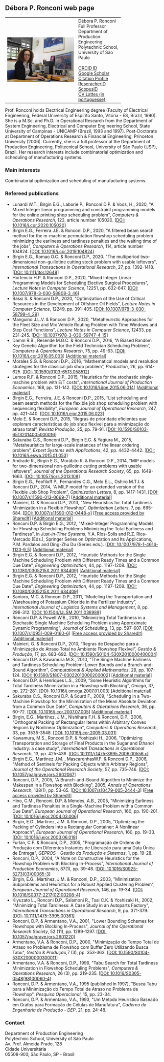 ## Débora P. Ronconi web page

<table style="width:10cm">
  <tr>
    <td><img src="photo.jpg"</img></td>
    <td>Débora P. Ronconi<br> 
        Full Professor<br> 
        Department of Production Engineering<br>
        Polytechnic School, University of São Paulo<br><br>
        <a href="https://orcid.org/0000-0001-7647-2328">ORCID ID</a><br>
        <a href="https://scholar.google.com.br/citations?user=PYRW_-4AAAAJ&hl=en">Google Scholar Citation Profile</a><br>
        <a href="https://publons.com/researcher/2330687/debora-p-ronconi/">ReseracherID</a><br>
        <a href="https://www.scopus.com/authid/detail.uri?authorId=6507620724">ScopusID</a><br>
        <a href="http://lattes.cnpq.br/8061079976642641">CV Lattes (in portuguesse)</a>
    </td> 
  </tr>
 </table>

Prof. Ronconi holds Electrical Engineering degree (Faculty of Electrical Engineering, Federal University of Espírito Santo, Vitória - ES, Brazil, 1990). She is a M.Sc. and Ph.D. in Operational Research from the Department of System Engineering, Electrical and Computer Engineering School, State University of Campinas - UNICAMP (Brazil, 1993 and 1997). Post-Doctorate at Department of Operations Research & Financial Engineering, Princeton University (2006). Currently, she is a full professor at the Department of Production Engineering, Politecnical School, University of São Paulo (USP), Brazil. Her research interests include combinatorial optimization and scheduling of manufacturing systems. 

### Main interests

Combinatorial optimization and scheduling of manufacturing systems.

### Refereed publications 

<ul>
  
<li>Lunardi W.T., Birgin E.G., Laborie P., Ronconi D.P. & Voos, H., 2020, "A Mixed Integer linear programming and constraint programming models for the online printing shop scheduling problem", <i>Computers & Operations Research</i>, 123, article number 105020.
<a href="https://doi.org/10.1016/j.cor.2020.105020">[DOI: 10.1016/j.cor.2020.105020]</a></li>

<li>Birgin E.G., Ferreira J.E. & Ronconi D.P., 2020, "A filtered beam search method for the m-machine permutation flowshop scheduling problem minimizing the earliness and tardiness penalties and the waiting time of the jobs", <i>Computers & Operations Research</i>, 114, article number 104824.
<a href="https://doi.org/10.1016/j.cor.2019.104824">[DOI: 10.1016/j.cor.2019.104824]</a></li>

<li>Birgin E.G., Romao O.C. & Ronconi D.P., 2020. "The multiperiod two-dimensional non-guillotine cutting stock problem with usable leftovers", <i>International Transactions in Operational Research</i>, 27, pp. 1392-1418.
<a href="https://doi.org/10.1111/itor.12648">[DOI: 10.1111/itor.12648]</a></li>

<li>Hortencio H.P. & Ronconi D.P., 2020, "Mixed Integer Linear Programming Models for Scheduling Elective Surgical Procedures", <i>Lecture Notes in Computer Science</i>, 12251, pp. 632-647.
<a href="https://doi.org/10.1007/978-3-030-58808-3_46">[DOI: 10.1007/978-3-030-58808-3_46]</a></li>

<li>Bassi S. & Ronconi D.P., 2020, "Optimization of the Use of Critical Resources in the Development of Offshore Oil Fields", <i>Lecture Notes in Computer Science</i>, 12249, pp. 391-405.
<a href="https://doi.org/10.1007/978-3-030-58799-4_29">[DOI: 10.1007/978-3-030-58799-4_29]</a></li>

<li> Manguino J.L.V. & Ronconi D.P., 2020, "Metaheuristic Approaches for the Fleet Size and Mix Vehicle Routing Problem with Time Windows and Step Cost Functions", <i>Lecture Notes in Computer Science</i>, 12433, pp. 231-245.
<a href="https://doi.org/10.1007/978-3-030-59747-4_15">[DOI: 10.1007/978-3-030-59747-4_15]</a></li>
  
<li>Damm R.B., Resende M.G.C. & Ronconi D.P., 2016, “A Biased Random Key Genetic Algorithm for the Field Technician Scheduling Problem”, <i>Computers & Operations Research</i>, 75, pp. 49-63. 
  <a href="https://doi.org/10.1016/j.cor.2016.05.003">[DOI: 10.1016/j.cor.2016.05.003]</a>
  <a href="InstResul.zip">[Additional material]</a></li>

<li>Morales S.G. & Ronconi D.P., 2016, “Mathematical models and resolution strategies for the classical job shop problem”, <i>Production</i>, 26, pp. 614-625.
  <a href="https://doi.org/10.1590/0103-6513.058512">[DOI: 10.1590/0103-6513.058512]</a></li>

<li>Lemos R.F. & Ronconi D.P., 2015, “Heuristics for the stochastic single-machine problem with E/T costs”, <i>International Journal of Production Economics</i>, 168, pp. 131-142. 
  <a href="https://doi.org/10.1016/j.ijpe.2015.06.014">[DOI: 10.1016/j.ijpe.2015.06.014]</a>
  <a href="">[Additional material]</a></li>

<li>Birgin E.G., Ferreira, J.E. & Ronconi D.P., 2015, “List scheduling and beam search methods for the flexible job shop scheduling problem with sequencing flexibility”, <i>European Journal of Operational Research</i>, 247, pp. 421-440.
<a href="https://doi.org/10.1016/j.ejor.2015.06.023">[DOI: 10.1016/j.ejor.2015.06.023]</a></li>

<li>Melo E. & Ronconi D.P., 2015, “Regras de prioridade eficientes que exploram características do job shop flexível para a minimização do atraso total”, <i>Revista Produção</i>, 25, pp. 79-91.
<a href="http://dx.doi.org/10.1590/S0103-65132014005000016">[DOI: 10.1590/S0103-65132014005000016]</a></li>

<li>Sakuraba C.S., Ronconi D.P., Birgin E.G. & Yagiura M., 2015, “Metaheuristics for large-scale instances of the linear ordering problem”, <i>Expert Systems with Applications</i>, 42, pp. 4432-4442.
<a href="https://doi.org/10.1016/j.eswa.2015.01.053">[DOI: 10.1016/j.eswa.2015.01.053]</a></li>

<li>Andrade R., Birgin E.G., Morábito R. & Ronconi D.P., 2014, “MIP models for two-dimensional non-guillotine cutting problems with usable leftovers”, <i>Journal of the Operational Research Society</i>, 65, pp. 1649-1663.
<a href="https://doi.org/10.1057/jors.2013.108">[DOI: 10.1057/jors.2013.108]</a></li>

<li>Birgin E.G., Feofiloff P., Fernandes C.G., Melo E.L., Oshiro M.T.I. & Ronconi D.P., 2014, “A MILP model for an extended version of the Flexible Job Shop Problem”, <i>Optimization Letters</i>, 8, pp. 1417-1431.
<a href="https://doi.org/10.1007/s11590-013-0669-7">[DOI: 10.1007/s11590-013-0669-7]</a>
  <a href="">[Additional material]</a></li>

<li>Mainieri, G. & Ronconi D.P., 2013, “New Heuristics for Total Tardiness Minimization in a Flexible Flowshop”, <i>Optimization Letters</i>, 7, pp. 665-684.
<a href="https://doi.org/10.1007/s11590-012-0448-x">[DOI: 10.1007/s11590-012-0448-x]</a>
  <a href="https://rdcu.be/b89qD">[Free access provided by SharedIt]</a>
  <a href="">[Additional material]</a></li>

<li>Ronconi D.P. & Birgin E.G., 2012, "Mixed-Integer Programming Models for Flowshop Scheduling Problems Minimizing the Total Earliness and Tardiness", in <i>Just-in-Time Systems</i>, Y.A. Ríos-Solís and R.Z. Ríos-Mercado (Eds.), Springer Series on Optimization and Its Applications, P.M. Pardalos and Ding-Zhu Du (Series eds.).
<a href="https://doi.org/10.1007/978-1-4614-1123-9_5">[DOI: 10.1007/978-1-4614-1123-9_5]</a>
  <a href="">[Additional material]</a></li>

<li>Birgin E.G. & Ronconi D.P., 2012, "Heuristic Methods for the Single Machine Scheduling Problem with Different Ready Times and a Common Due Date", <i>Engineering Optimization</i>, 44, pp. 1197-1208.
  <a href="https://doi.org/10.1080/0305215X.2011.634409">[DOI: 10.1080/0305215X.2011.634409]</a>
  <a href="">[Additional material]</a></li>
  
<li>Birgin E.G. & Ronconi D.P., 2012, "Heuristic Methods for the Single Machine Scheduling Problem with Different Ready Times and a Common Due Date", <i>Engineering Optimization</i>, 44, pp. 1197-1208.
<a href="https://doi.org/10.1080/0305215X.2011.634409">[DOI: 10.1080/0305215X.2011.634409]</a></li>

<li>Santoro, M.C. & Ronconi D.P., 2011, “Modeling the Transportation and Warehousing of Potassium Chloride in the Fertilizer Industry”, <i>International Journal of Logistics Systems and Management</i>, 8, pp. 298-312.
<a href=“https://doi.org/10.1504/IJLSM.2011.038989“>[DOI: 10.1504/IJLSM.2011.038989]</a></li>

<li>Ronconi D.P. & Powell W.B., 2010, "Minimizing Total Tardiness in a Stochastic Single Machine Scheduling Problem using Approximate Dynamic Programming", <i>Journal of Scheduling</i>, 13, pp. 597-607.
  <a href="https://doi.org/10.1007/s10951-009-0160-6">[DOI: 10.1007/s10951-009-0160-6]</a>
  <a href="https://rdcu.be/b89qA">[Free access provided by SharedIt]</a>
  <a href="">[Additional material]</a></li>
  
<li>Mainieri, G. & Ronconi D.P., 2010, “Regras de Despacho para a Minimização do Atraso Total no Ambiente Flowshop Flexível”, <i>Gestão & Produção</i>, 17, pp. 683-692.
<a href="https://doi.org/10.1590/S0104-530X2010000400004">[DOI: 10.1590/S0104-530X2010000400004]</a></li>

<li>Ronconi D.P. & Kawamura M.S., 2010, "The Single Machine Earliness and Tardiness Scheduling Problem: Lower Bounds and a Branch-and-Bound Algorithm", <i>Computational & Applied Mathematics</i>, 29, pp. 107-124.
  <a href="https://doi.org/10.1590/S1807-03022010000200002">[DOI: 10.1590/S1807-03022010000200002]</a>
  <a href="">[Additional material]</a></li>

<li>Ronconi D.P. & Henriques L.S., 2009, “Some Heuristic Algorithms for Total Tardiness Minimization in a Flowshop with Blocking”, <i>Omega</i>, 37, pp. 272-281.
  <a href="https://doi.org/10.1016/j.omega.2007.01.003">[DOI: 10.1016/j.omega.2007.01.003]</a>
  <a href="">[Additional material]</a></li>

<li>Sakuraba C.S., Ronconi D.P. & Sourd F., 2009, "Scheduling in a Two-Machine Flowshop for the Minimization of the Mean Absolute Deviation from a Common Due Date", <i>Computers & Operations Research</i>, 36, pp. 60-72.
  <a href="https://doi.org/10.1016/j.cor.2007.07.005">[DOI: 10.1016/j.cor.2007.07.005]</a>
  <a href="">[Additional material]</a></li>

<li>Birgin, E.G., Martínez, J.M., Nishihara F.H. & Ronconi, D.P., 2006, "Orthogonal Packing of Rectangular Items within Arbitrary Convex Regions by Nonlinear Optimization", <i>Computers & Operations Research</i>, 33, pp. 3535-3548.
<a href="https://doi.org/10.1016/j.cor.2005.03.031">[DOI: 10.1016/j.cor.2005.03.031]</a></li>

<li>Kawamura, M.S., Ronconi D.P. & Yoshizaki H., 2006, "Optimizing Transportation and Storage of Final Products in the Sugar and Ethanol Industry: a case study", <i>International Transactions in Operational Research</i>, 13, pp. 425-439.
<a href="https://doi.org/10.1111/j.1475-3995.2006.00556.x">[DOI: 10.1111/j.1475-3995.2006.00556.x]</a></li>

<li>Birgin E.G., Martínez J.M. , MascarenhasW.F. & Ronconi D.P., 2006, "Method of Sentinels for Packing Objects whitin Arbitrary Regions", <i>Journal of the Operational Research Society</i>, 57, pp. 735-746.
<a href="https://doi.org/10.1057/palgrave.jors.2602067">[DOI: 10.1057/palgrave.jors.2602067]</a></li>

<li>Ronconi, D.P., 2005, "A Branch-and-Bound Algorithm to Minimize the Makespan in a Flowshop with Blocking", 2005, <i>Annals of Operations Research</i>, 138(1), pp. 53-65.
<a href="https://doi.org/10.1007/s10479-005-2444-3">[DOI: 10.1007/s10479-005-2444-3]</a>
<a href="https://rdcu.be/b89qu">[Free access provided by SharedIt]</a></li>

<li>Hino, C.M., Ronconi, D.P. & Mendes, A.B., 2005, "Minimizing Earliness and Tardiness Penalties in a Single-Machine Problem with a Common Due Date", <i>European Journal of Operational Research</i>, 160, pp. 190-201.
<a href="https://doi.org/10.1016/j.ejor.2004.03.006">[DOI: 10.1016/j.ejor.2004.03.006]</a></li>

<li>Birgin, E.G., Martínez, J.M. & Ronconi, D.P., 2005, "Optimizing the Packing of Cylinders into a Rectangular Container: A Nonlinear Approach", <i>European Journal of Operational Research</i>, 160, pp. 19-33.
<a href="https://doi.org/10.1016/j.ejor.2003.06.018">[DOI: 10.1016/j.ejor.2003.06.018]</a></li>

<li>Furlan, C.F. & Ronconi, D.P., 2005, "Programação de Ordens de Produção com Diferentes Instantes de Liberação para uma Data Única de Entrega", <i>GEPROS – Gestão da Produção e Sistemas</i>, 1, pp. 19-28.</li>

<li>Ronconi, D.P., 2004, "A Note on Constructive Heuristics for the Flowshop Problem with Blocking In-Process", <i>International Journal of Production Economics</i>, 87(1), pp. 39-48.
<a href="https://doi.org/10.1016/S0925-5273(03)00065-3">[DOI: 10.1016/S0925-5273(03)00065-3]</a></li>

<li>Birgin, E.G., Martínez, J.M. & Ronconi, D.P., 2003, "Minimization Subproblems and Heuristics for a Robust Applied Clustering Problem", <i>European Journal of Operational Research</i>, 146, pp. 19-34.
<a href="https://doi.org/10.1016/S0377-2217(02)00208-4">[DOI: 10.1016/S0377-2217(02)00208-4]</a></li>

<li>Kiyuzato L., Ronconi D.P., Salamoni R., Tsai C.K. & Yoshizaki H., 2002, "Minimizing Total Tardiness: A Case Study in an Autoparts Factory", <i>International Transactions in Operational Research</i>, 9, pp. 371-379.
<a href="https://doi.org/10.1111/1475-3995.00361">[DOI: 10.1111/1475-3995.00361]</a></li>

<li>Ronconi, D.P. & Armentano, V.A., 2001, "Lower Bounding Schemes for Flowshops with Blocking In-Process", <i>Journal of the Operational Research Society</i>, 52 (11), pp. 1289-1297.
<a href="https://doi.org/10.1057/palgrave.jors.2601220">[DOI: 10.1057/palgrave.jors.2601220]</a></li>

<li>Armentano, V.A. & Ronconi, D.P., 2000, "Minimização do Tempo Total de Atraso no Problema de Flowshop com Buffer Zero Utilizando Busca Tabu", <i>Gestão & Produção</i>,7 (3), pp. 353-363.
<a href="https://doi.org/10.1590/S0104-530X2000000300011">[DOI: 10.1590/S0104-530X2000000300011]</a> </li>

<li>Armentano, V.A. & Ronconi, D.P., 1999, "Tabu Search for Total Tardiness Minimization in Flowshop Scheduling Problems", <i>Computers & Operations Research</i>, 26 (3), pp. 219-235.
<a href="https://doi.org/10.1016/S0305-0548(98)00060-4">[DOI: 10.1016/S0305-0548(98)00060-4]</a></li>

<li>Ronconi, D.P. & Armentano, V.A., 1995 (published in 1997), "Busca Tabu para a Minimização do Tempo Total de Atraso no Problema de Flowshop", <i>Pesquisa Operacional</i>, 15, pp. 23-34.</li>

<li>Ronconi, D.P. & Armentano, V.A., 1993, "Um Método Heurístico Baseado em Grafos para Formação de Células de Manufatura", <i>Caderno de Engenharia de Produção - DEP</i>, 21,  pp. 24-48.</li>

</ul>

### Contact

Department of Production Engineering<br>
Polytechnic School, University of São Paulo<br>
Av. Prof. Almeida Prado, 128<br> 
Cidade Universitária<br> 
05508-900, São Paulo, SP - Brasil
